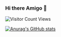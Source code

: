 ### Hi there Amigo 👋






![Visitor Count](https://profile-counter.glitch.me/{namancoder}/count.svg)
Views


[![Anurag's GitHub stats](https://github-readme-stats.vercel.app/api?username=namancoder&show_icons=true&theme=dark?count_private=true)](https://github.com/anuraghazra/github-readme-stats)
